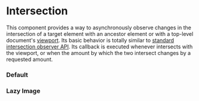 # Intersection
This component provides a way to asynchronously observe changes in the intersection of a target element with an ancestor element or with a top-level document's [viewport](https://developer.mozilla.org/en-US/docs/Glossary/Viewport). Its basic behavior is totally similar to [standard intersection observer API](https://developer.mozilla.org/en-US/docs/Web/API/Intersection_Observer_API). Its callback is executed whenever intersects with the viewport, or when the amount by which the two intersect changes by a requested amount.

<Playground />

<Usage />

<Api />

<Examples />

### Default
<Example value="examples/default" />

### Lazy Image
<Example value="examples/lazy-image" />

